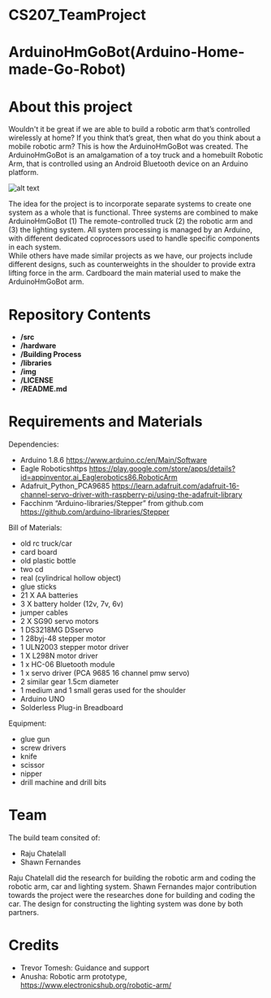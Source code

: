 # CS207_TeamProject


ArduinoHmGoBot(Arduino-Home-made-Go-Robot) 
===================

About this project
===========

Wouldn't it be great if we are able to build a robotic arm that’s controlled wirelessly at home? If you think that’s great, then what do you think about a mobile robotic arm? This is how the ArduinoHmGoBot was created. The ArduinoHmGoBot is an amalgamation of a toy truck and a homebuilt Robotic Arm, that is controlled using an Android Bluetooth device on an Arduino platform.                               

![alt text][pic1]

[pic1]: https://github.com/sf0912/CS207_TeamProject/blob/master/img/Left.jpeg?raw=true																			
 	The idea for the project is to incorporate separate systems to create one system as a whole that is functional. Three systems are combined to make ArduinoHmGoBot (1) The remote-controlled truck (2) the robotic arm and (3) the lighting system. All system processing is managed by an Arduino, with different dedicated coprocessors used to handle specific components in each system.                        
	While others have made similar projects as we have, our projects include different designs, such as counterweights in the shoulder to provide extra lifting force in the arm. Cardboard the main material used to make the ArduinoHmGoBot arm.


Repository Contents
============
* **/src** 
* **/hardware** 
* **/Building Process**
* **/libraries** 
* **/img** 
* **/LICENSE** 
* **/README.md** 

Requirements and Materials
============

Dependencies:
* Arduino 1.8.6 https://www.arduino.cc/en/Main/Software
* Eagle Roboticshttps https://play.google.com/store/apps/details?id=appinventor.ai_Eaglerobotics86.RoboticArm
* Adafruit_Python_PCA9685 https://learn.adafruit.com/adafruit-16-channel-servo-driver-with-raspberry-pi/using-the-adafruit-library
* Facchinm “Arduino-libraries/Stepper” from github.com https://github.com/arduino-libraries/Stepper

Bill of Materials:
* old rc truck/car
* card board
* old plastic bottle
* two cd
* real (cylindrical hollow object)
* glue sticks
* 21 X AA batteries 
* 3 X battery holder (12v, 7v, 6v)
* jumper cables
* 2 X SG90 servo motors
* 1 DS3218MG DSservo
* 1 28byj-48 stepper motor
* 1 ULN2003 stepper motor driver 
* 1 X L298N motor driver
* 1 x HC-06 Bluetooth module
* 1 x servo driver (PCA 9685 16 channel pmw servo)
* 2 similar gear 1.5cm diameter 
* 1 medium and 1 small geras used for the shoulder
* Arduino UNO
* Solderless Plug-in Breadboard

Equipment:
* glue gun
* screw drivers
* knife
* scissor
* nipper
* drill machine and drill bits

Team
============

The build team consited of:

* Raju Chatelall
* Shawn Fernandes

Raju Chatelall did the research for building the robotic arm and coding the robotic arm, car and lighting system. Shawn Fernandes major contribution towards the project were the researches done for building and coding the car. The design for constructing the lighting system was done by both partners.

Credits
=============

* Trevor Tomesh: Guidance and support
* Anusha: Robotic arm prototype, https://www.electronicshub.org/robotic-arm/
